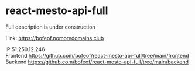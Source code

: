 # react-mesto-api-full
Full description is under construction  

Link: https://bofeof.nomoredomains.club  

IP  51.250.12.246  
Frontend https://github.com/bofeof/react-mesto-api-full/tree/main/frontend  
Backend  https://github.com/bofeof/react-mesto-api-full/tree/main/backend  